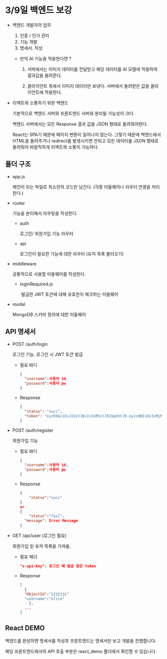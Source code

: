 # 3/9일 백엔드 보강

- 백엔드 개발자의 업무

  1. 인증 / 인가 관리
  2. 기능 개발
  3. 명세서. 작성

  - 만약 AI 기능을 적용한다면 ?

    1. 서버에서는 이미지 데이터를 전달받고 해당 데이터를 AI 모델에 적용하여 결과값을 돌려준다.

    2. 클라이언트 측에서 이미지 데이터만 보낸다. 서버에서 돌려받은 값을 클라이언트에 적용한다.

- 리액트와 소통하기 위한 백엔드

  기본적으로 백엔드 서버와 프론트엔드 서버와 분리될 가능성이 크다.

  백엔드 서버에서는 모든 Response 결과 값을 JSON 형태로 돌려줘야한다.

  React는 SPA기 때문에 페이지 변환이 일어나지 않는다. 그렇기 때문에 백엔드에서 HTML을 돌려주거나 redirect를 발생시키면 안되고 모든 데이터를 JSON 형태로 돌려줘야 바람직하게 리액트와 소통이 가능하다.

## 폴더 구조

- app.js

  메인이 되는 파일로 최소한의 코드만 남긴다. (각종 미들웨어나 라우터 연결을 처리한다.)

- router

  기능을 분리해서 라우팅을 작성한다.

  - auth

    로그인/ 회원가입 기능 라우터

  - api

    로그인이 필요한 기능에 대한 라우터 (유저 목록 불러오기)

- middleware

  공통적으로 사용할 미들웨어를 작성한다.

  - loginRequired.js

    ​ 발급한 JWT 토큰에 대해 유효한지 체크하는 미들웨어

- model

  MongoDB 스키마 정의에 대한 미들웨어

## API 명세서

- POST /auth/login

  로그인 기능. 로그인 시 JWT 토큰 발급

  - 필요 바디

    ```json
    {
      "username":사용자 id,
      "password":사용자 pw
    }
    ```

  - Response

    ```json
    {
      "status": "succ",
      "token": "eyJhbGciOiJIUzI1NiIsInR5cCI6IkpXVCJ9.eyJzdWIiOiIxMjM0NTY3ODkwIiwibmFtZSI6IkpvaG4gRG9lIiwiaWF0IjoxNTE2MjM5MDIyfQ.SflKxwRJSMeKKF2QT4fwpMeJf36POk6yJV_adQssw5c"
    }
    ```

- POST /auth/register

  회원가입 기능

  - 필요 바디

    ```json
    {
      "username":사용자 id,
      "password":사용자 pw
    }
    ```

  - Response

    ```json
    {
    	"status":"succ"
    }
    or
    {
    	"status":"fail",
      "message": Error Message
    }
    ```

- GET /api/user (로그인 필요)

  회원가입 된 유저 목록을 가져옴.

  - 필요 헤더

    ```json
    "x-api-key": 로그인 때 발급 받은 token
    ```

  - Response

    ```json
    [
      {
      "ObjectId":"1232131"
      "username":"elice"
    	},
      ...
    ]
    ```

## React DEMO

백엔드를 완성하면 명세서를 작성후 프론트엔드는 명세서만 보고 개발을 진행합니다.

해당 프론트엔드에서의 API 호출 부분은 react_demo 폴더에서 확인할 수 있습니다.
